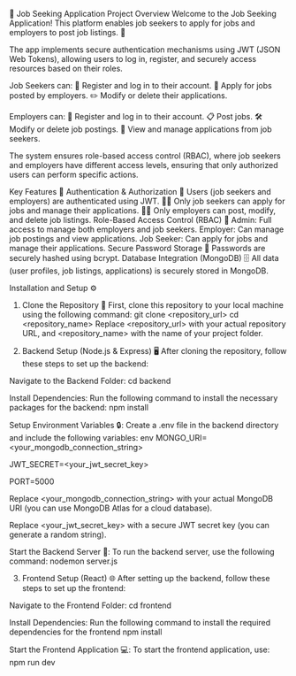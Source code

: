 🌟 Job Seeking Application
Project Overview
Welcome to the Job Seeking Application! This platform enables job seekers to apply for jobs and employers to post job listings. 🚀

The app implements secure authentication mechanisms using JWT (JSON Web Tokens), allowing users to log in, register, and securely access resources based on their roles.

Job Seekers can:
📝 Register and log in to their account.
💼 Apply for jobs posted by employers.
✏️ Modify or delete their applications.

Employers can:
📝 Register and log in to their account.
📋 Post jobs.
🛠️ Modify or delete job postings.
👀 View and manage applications from job seekers.

The system ensures role-based access control (RBAC), where job seekers and employers have different access levels, ensuring that only authorized users can perform specific actions.

Key Features 🔑
Authentication & Authorization
🔐 Users (job seekers and employers) are authenticated using JWT.
👩‍💻 Only job seekers can apply for jobs and manage their applications.
👨‍💼 Only employers can post, modify, and delete job listings.
Role-Based Access Control (RBAC) 💼
Admin: Full access to manage both employers and job seekers.
Employer: Can manage job postings and view applications.
Job Seeker: Can apply for jobs and manage their applications.
Secure Password Storage 🔑
Passwords are securely hashed using bcrypt.
Database Integration (MongoDB) 🗄️
All data (user profiles, job listings, applications) is securely stored in MongoDB.


Installation and Setup ⚙️
1. Clone the Repository 🔁
First, clone this repository to your local machine using the following command:
git clone <repository_url>
cd <repository_name>
Replace <repository_url> with your actual repository URL, and <repository_name> with the name of your project folder.

2. Backend Setup (Node.js & Express) 🖥️
After cloning the repository, follow these steps to set up the backend:

Navigate to the Backend Folder:
cd backend

Install Dependencies:
Run the following command to install the necessary packages for the backend:
npm install

Setup Environment Variables 🔒:
Create a .env file in the backend directory and include the following variables:
env
MONGO_URI=<your_mongodb_connection_string>

JWT_SECRET=<your_jwt_secret_key>

PORT=5000

Replace <your_mongodb_connection_string> with your actual MongoDB URI (you can use MongoDB Atlas for a cloud database).

Replace <your_jwt_secret_key> with a secure JWT secret key (you can generate a random string).

Start the Backend Server 🚀:
To run the backend server, use the following command:
nodemon server.js


3. Frontend Setup (React) 🌐
After setting up the backend, follow these steps to set up the frontend:

Navigate to the Frontend Folder:
cd frontend

Install Dependencies:
Run the following command to install the required dependencies for the frontend
npm install

Start the Frontend Application 💻:
To start the frontend application, use:
npm run dev
